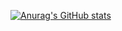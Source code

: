 [![Anurag's GitHub stats](https://github-readme-stats.vercel.app/api?username=noname00-cli)](https://github.com/anuraghazra/github-readme-stats)


<!--
**noname00-cli/noname00-cli** is a ✨ _special_ ✨ repository because its `README.md` (this file) appears on your GitHub profile.

Here are some ideas to get you started:

- 🔭 I’m currently working on ...
- 🌱 I’m currently learning ...
- 👯 I’m looking to collaborate on ...
- 🤔 I’m looking for help with ...
- 💬 Ask me about ...
- 📫 How to reach me: ...
- 😄 Pronouns: ...
- ⚡ Fun fact: ...
-->
